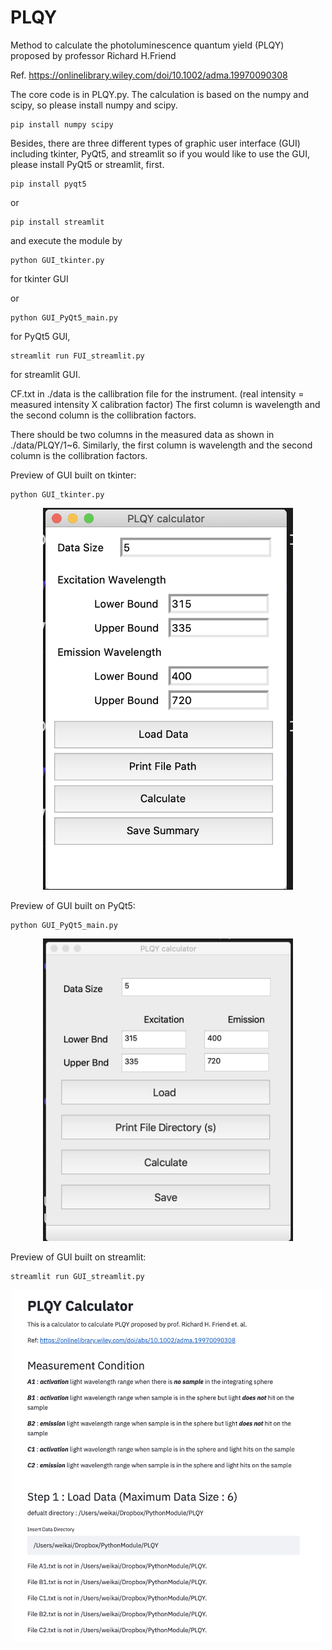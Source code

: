 # PLQY
Method to calculate the photoluminescence quantum yield (PLQY) proposed by professor Richard H.Friend


Ref. https://onlinelibrary.wiley.com/doi/10.1002/adma.19970090308 

The core code is in PLQY.py. The calculation is based on the numpy and scipy, so please install numpy and scipy.

    pip install numpy scipy

Besides, there are three different types of graphic user interface (GUI) including tkinter, PyQt5, and streamlit 
so if you would like to use the GUI, please install PyQt5 or streamlit, first. 

    pip install pyqt5
or
    
    pip install streamlit

and execute the module by

    python GUI_tkinter.py
for tkinter GUI

or

    python GUI_PyQt5_main.py
for PyQt5 GUI,

    streamlit run FUI_streamlit.py
for streamlit GUI.


CF.txt in ./data is the callibration file for the instrument. (real intensity = measured intensity X calibration factor)
The first column is wavelength and the second column is the collibration factors.

There should be two columns in the measured data as shown in ./data/PLQY/1~6. 
Similarly, the first column is wavelength and the second column is the collibration factors.


Preview of GUI built on tkinter:

    python GUI_tkinter.py
    
<p align="center">
<img src="https://github.com/d04943016/PLQY/blob/main/figure/tkinter.png" width="400">
</p>

Preview of GUI built on PyQt5:

    python GUI_PyQt5_main.py

<p align="center">
<img src="https://github.com/d04943016/PLQY/blob/main/figure/PyQt5.png" width="400">
</p>

Preview of GUI built on streamlit:

    streamlit run GUI_streamlit.py

<p align="center">
<img src="https://github.com/d04943016/PLQY/blob/main/figure/streamlit.png" width="500">
</p>

